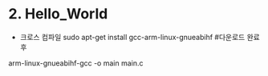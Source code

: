 # 2. Hello_World

- 크로스 컴파일
sudo apt-get install gcc-arm-linux-gnueabihf
#다운로드 완료후

arm-linux-gnueabihf-gcc -o main main.c